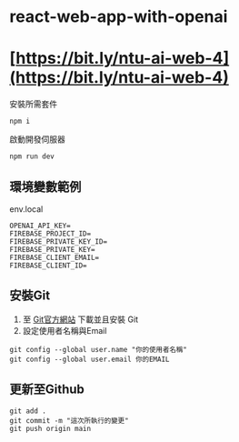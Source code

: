 # react-web-app-with-openai

# [https://bit.ly/ntu-ai-web-4](https://bit.ly/ntu-ai-web-4)

安裝所需套件
```
npm i
```

啟動開發伺服器
```
npm run dev
```

## 環境變數範例

env.local
```
OPENAI_API_KEY=
FIREBASE_PROJECT_ID=
FIREBASE_PRIVATE_KEY_ID=
FIREBASE_PRIVATE_KEY=
FIREBASE_CLIENT_EMAIL=
FIREBASE_CLIENT_ID=
```

## 安裝Git

1. 至 [Git官方網站](https://www.git-scm.com/) 下載並且安裝 Git
2. 設定使用者名稱與Email

```
git config --global user.name "你的使用者名稱"
git config --global user.email 你的EMAIL
```

## 更新至Github
```
git add .
git commit -m "這次所執行的變更"
git push origin main
```